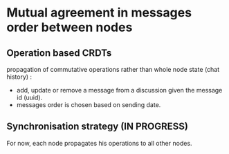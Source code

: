 # Mutual agreement in messages order between nodes

## Operation based CRDTs
propagation of commutative operations rather than whole node state (chat history) :
 
- add, update or remove a message from a discussion given the message id (uuid).
- messages order is chosen based on sending date.

## Synchronisation strategy (IN PROGRESS)
For now, each node propagates his operations to all other nodes.